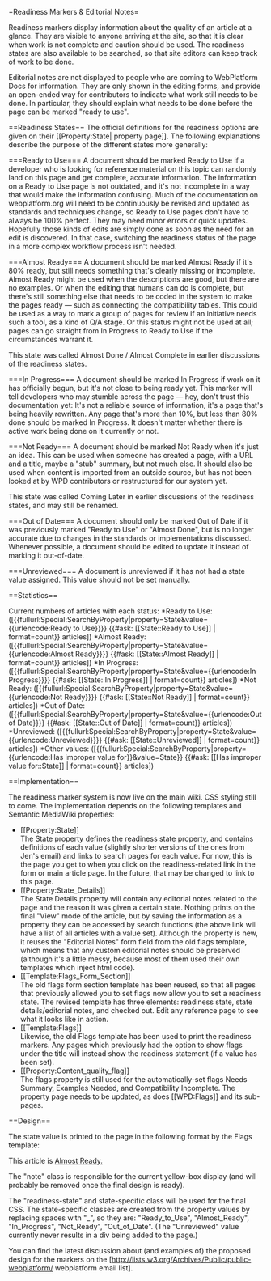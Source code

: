 =Readiness Markers & Editorial Notes=

Readiness markers display information about the quality of an article at a glance.  They are visible to anyone arriving at the site, so that it is clear when work is not complete and caution should be used.  The readiness states are also available to be searched, so that site editors can keep track of work to be done.

Editorial notes are not displayed to people who are coming to WebPlatform Docs for information.  They are only shown in the editing forms, and provide an open-ended way for contributors to indicate what work still needs to be done.  In particular, they should explain what needs to be done before the page can be marked "ready to use".


==Readiness States==
The official definitions for the readiness options are given on their [[Property:State| property page]].  The following explanations describe the purpose of the different states more generally:

===Ready to Use===
A document should be marked Ready to Use if a developer who is looking for reference material on this topic can randomly land on this page and get complete, accurate information. The information on a Ready to Use page is not outdated, and it's not incomplete in a way that would make the information confusing. Much of the documentation on webplatform.org will need to be continuously be revised and updated as standards and techniques change, so Ready to Use pages don't have to always be 100% perfect. They may need minor errors or quick updates.  Hopefully those kinds of edits are simply done as soon as the need for an edit is discovered. In that case, switching the readiness status of the page in a more complex workflow process isn't needed.

===Almost Ready===
A document should be marked Almost Ready if it's 80% ready, but still needs something that's clearly missing or incomplete.  Almost Ready might be used when the descriptions are good, but there are no examples. Or when the editing that humans can do is complete, but there's still something else that needs to be coded in the system to make the pages ready — such as connecting the compatibility tables. This could be used as a way to mark a group of pages for review if an initiative needs such a tool, as a kind of Q/A stage. Or this status might not be used at all; pages can go straight from In Progress to Ready to Use if the circumstances warrant it.

This state was called Almost Done / Almost Complete in earlier discussions of the readiness states.

===In Progress===
A document should be marked In Progress if work on it has officially begun, but it's not close to being ready yet. This marker will tell developers who may stumble across the page — hey, don't trust this documentation yet: It's not a reliable source of information, it's a page that's being heavily rewritten. Any page that's more than 10%, but less than 80% done should be marked In Progress. It doesn't matter whether there is active work being done on it currently or not. 

===Not Ready===
A document should be marked Not Ready when it's just an idea. This can be used when someone has created a page, with a URL and a title, maybe a "stub" summary, but not much else. It should also be used when content is imported from an outside source, but has not been looked at by WPD contributors or restructured for our system yet.

This state was called Coming Later in earlier discussions of the readiness states, and may still be renamed.

===Out of Date===
A document should only be marked Out of Date if it was previously marked "Ready to Use" or "Almost Done", but is no longer accurate due to changes in the standards or implementations discussed.  Whenever possible, a document should be edited to update it instead of marking it out-of-date.

===Unreviewed=== 
A document is unreviewed if it has not had a state value assigned.  This value should not be set manually.

==Statistics==

Current numbers of articles with each status:
*Ready to Use: ([{{fullurl:Special:SearchByProperty|property=State&value={{urlencode:Ready to Use}}}}  {{#ask: [[State::Ready to Use]] | format=count}} articles])
*Almost Ready: ([{{fullurl:Special:SearchByProperty|property=State&value={{urlencode:Almost Ready}}}}  {{#ask: [[State::Almost Ready]] | format=count}} articles])
*In Progress: ([{{fullurl:Special:SearchByProperty|property=State&value={{urlencode:In Progress}}}}  {{#ask: [[State::In Progress]] | format=count}} articles])
*Not Ready: ([{{fullurl:Special:SearchByProperty|property=State&value={{urlencode:Not Ready}}}}  {{#ask: [[State::Not Ready]] | format=count}} articles])
*Out of Date: ([{{fullurl:Special:SearchByProperty|property=State&value={{urlencode:Out of Date}}}}  {{#ask: [[State::Out of Date]] | format=count}} articles])
*Unreviewed: ([{{fullurl:Special:SearchByProperty|property=State&value={{urlencode:Unreviewed}}}}  {{#ask: [[State::Unreviewed]] | format=count}} articles])
*Other values: ([{{fullurl:Special:SearchByProperty|property={{urlencode:Has improper value for}}&value=State}}  {{#ask: [[Has improper value for::State]] | format=count}} articles])

==Implementation==

The readiness marker system is now live on the main wiki.  CSS styling still to come.  The implementation depends on the following templates and Semantic MediaWiki properties:

* [[Property:State]]<br/>
The State property defines the readiness state property, and contains definitions of each value (slightly shorter versions of the ones from Jen's email) and links to search pages for each value.  For now, this is the page you get to when you click on the readiness-related link in the form or main article page.    In the future, that may be changed to link to this page.
* [[Property:State_Details]]<br/>
The State Details property will contain any editorial notes related to the page and the reason it was given a certain state.  Nothing prints on the final "View" mode of the article, but by saving the information as a property they can be accessed by search functions (the above link will have a list of all articles with a value set).  Although the property is new, it reuses the "Editorial Notes" form field from the old flags template, which means that any custom editorial notes should be preserved (although it's a little messy, because most of them used their own templates which inject html code).
* [[Template:Flags_Form_Section]]<br/>
The old flags form section template has been reused, so that all pages that previously allowed you to set flags now allow you to set a readiness state.  The revised template has three elements: readiness state, state details/editorial notes, and checked out.  Edit any reference page to see what it looks like in action.
*  [[Template:Flags]]<br/>
Likewise, the old Flags template has been used to print the readiness markers.  Any pages which previously had the option to show flags under the title will instead show the readiness statement (if a value has been set).
* [[Property:Content_quality_flag]]<br/>
The flags property is still used for the automatically-set flags Needs Summary, Examples Needed, and Compatibility Incomplete.  The property page needs to be updated, as does [[WPD:Flags]] and its sub-pages.

==Design==

The state value is printed to the page in the following format by the Flags template:

<syntaxhighlight>
<div class="readiness-state Almost_Ready"> 
<p>This article is <a href="/wiki/Property:State" title="Property:State">Almost Ready.</a>
</p>
</div>
</syntaxhighlight>

The "note" class is responsible for the current yellow-box display (and will probably be removed once the final design is ready).  

The "readiness-state" and state-specific class will be used for the final CSS.  The state-specific classes are created from the property values by replacing spaces with "_", so they are: "Ready_to_Use", "Almost_Ready", "In_Progress", "Not_Ready", "Out_of_Date".  (The "Unreviewed" value currently never results in a div being added to the page.)

You can find the latest discussion about (and examples of) the proposed design for the markers on the [http://lists.w3.org/Archives/Public/public-webplatform/ webplatform email list].